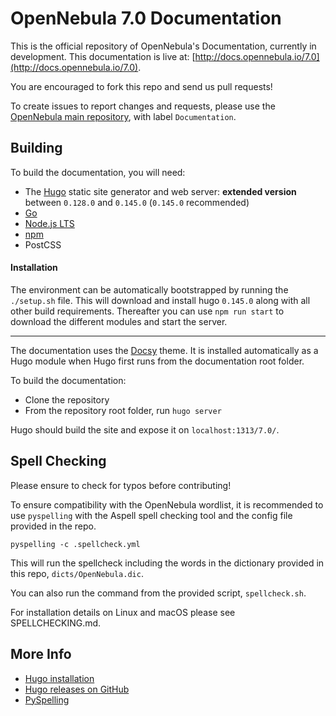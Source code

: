 # OpenNebula 7.0 Documentation

This is the official repository of OpenNebula's Documentation, currently in development. This documentation is live at:
[http://docs.opennebula.io/7.0](http://docs.opennebula.io/7.0).

You are encouraged to fork this repo and send us pull requests!

To create issues to report changes and requests, please use the [OpenNebula main repository](https://github.com/OpenNebula/one), with label `Documentation`.

## Building

To build the documentation, you will need:

- The [Hugo](https://gohugo.io/) static site generator and web server: **extended version** between `0.128.0` and `0.145.0` (`0.145.0` recommended)
- [Go](https://go.dev/doc/install)
- [Node.js LTS](https://github.com/nodesource/distributions/blob/master/README.md#using-debian-as-root-nodejs-current)
- [npm](https://www.npmjs.com/)
- PostCSS

#### Installation

The environment can be automatically bootstrapped by running the `./setup.sh` file. This will download and install hugo `0.145.0` along with all other build requirements.
Thereafter you can use `npm run start` to download the different modules and start the server.

---

The documentation uses the [Docsy](https://www.docsy.dev/) theme. It is installed automatically as a Hugo module when Hugo first runs from the documentation root folder.

To build the documentation:

- Clone the repository
- From the repository root folder, run `hugo server`

Hugo should build the site and expose it on `localhost:1313/7.0/`.

## Spell Checking

Please ensure to check for typos before contributing!

To ensure compatibility with the OpenNebula wordlist, it is recommended to use `pyspelling` with the Aspell spell checking tool and the config file provided in the repo.

```
pyspelling -c .spellcheck.yml
```

This will run the spellcheck including the words in the dictionary provided in this repo, `dicts/OpenNebula.dic`.

You can also run the command from the provided script, `spellcheck.sh`.

For installation details on Linux and macOS please see SPELLCHECKING.md.

## More Info

- [Hugo installation](https://gohugo.io/installation/)
- [Hugo releases on GitHub](https://github.com/gohugoio/hugo/releases)
- [PySpelling](https://facelessuser.github.io/pyspelling/)
